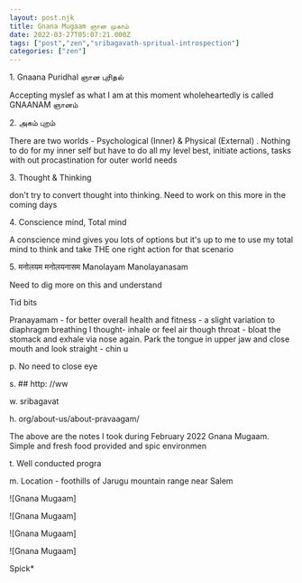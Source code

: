 ```yaml
---
layout: post.njk
title: Gnana Mugaam ஞான முகாம்
date: 2022-03-27T05:07:21.000Z
tags: ["post","zen","sribagavath-spritual-introspection"]
categories: ["zen"]
---
```


1\. Gnaana Puridhal ஞான புரிதல்

Accepting myslef as what I am at this moment wholeheartedly is called GNAANAM ஞானம்

2\. அகம் புறம்

There are two worlds - Psychological (Inner) & Physical (External) . Nothing to do for my inner self but have to do all my level best, initiate actions, tasks with out procastination for outer world needs

3\. Thought & Thinking

don't try to convert thought into thinking. Need to work on this more in the coming days

4\. Conscience mind, Total mind

A conscience mind gives you lots of options but it's up to me to use my total mind to think and take THE one right action for that scenario

5\. मनोलयम मनोलयनासम Manolayam Manolayanasam

Need to dig more on this and understand

Tid bits

Pranayamam - for better overall health and fitness - a slight variation to diaphragm breathing I thought- inhale or feel air though throat - bloat the stomack and exhale via nose again. Park the tongue in upper jaw and close mouth and look straight - chin u

p. No need to close eye

s. ## http: //ww

w. sribagavat

h. org/about-us/about-pravaagam/

The above are the notes I took during February 2022 Gnana Mugaam. Simple and fresh food provided and spic environmen

t. Well conducted progra

m. Location - foothills of Jarugu mountain range near Salem

![Gnana Mugaam]

 

![Gnana Mugaam]

 

![Gnana Mugaam]

 

![Gnana Mugaam]

 Spick\*
